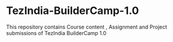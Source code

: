# TezIndia-BuilderCamp-1.0

This repository contains Course content , Assignment and Project submissions of TezIndia BuilderCamp 1.0

